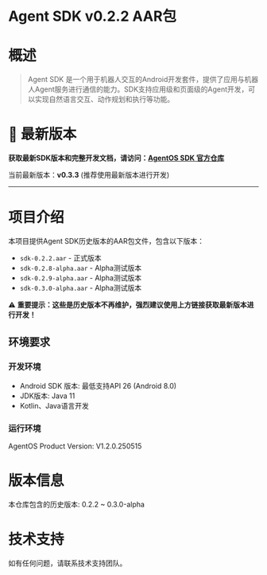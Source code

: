 # Agent SDK v0.2.2 AAR包

# 概述

> Agent SDK 是一个用于机器人交互的Android开发套件，提供了应用与机器人Agent服务进行通信的能力。SDK支持应用级和页面级的Agent开发，可以实现自然语言交互、动作规划和执行等功能。

# 🚀 最新版本

**获取最新SDK版本和完整开发文档，请访问：[AgentOS SDK 官方仓库](https://github.com/orionagent/agentos-sdk)**

当前最新版本：**v0.3.3** (推荐使用最新版本进行开发)

---

# 项目介绍

本项目提供Agent SDK历史版本的AAR包文件，包含以下版本：

- `sdk-0.2.2.aar` - 正式版本
- `sdk-0.2.8-alpha.aar` - Alpha测试版本  
- `sdk-0.2.9-alpha.aar` - Alpha测试版本
- `sdk-0.3.0-alpha.aar` - Alpha测试版本

⚠️ **重要提示：这些是历史版本不再维护，强烈建议使用上方链接获取最新版本进行开发！**

## 环境要求

### 开发环境

* Android SDK 版本: 最低支持API 26 (Android 8.0)
* JDK版本: Java 11
* Kotlin、Java语言开发

### 运行环境

AgentOS Product Version: V1.2.0.250515

# 版本信息

本仓库包含的历史版本: 0.2.2 ~ 0.3.0-alpha

# 技术支持

如有任何问题，请联系技术支持团队。
